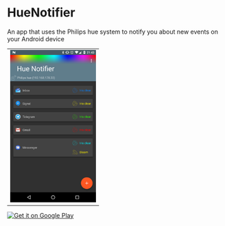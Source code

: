 # HueNotifier

An app that uses the Philips hue system to notify you about new events on your Android device

<table sytle="border: 0px;">
<tr>
<td><img width="200px" src="screenshot.png" /></td>
</tr>
</table>

<a href="https://play.google.com/store/apps/details?id=de.j4velin.huenotifier">
  <img alt="Get it on Google Play"
       src="https://developer.android.com/images/brand/en_generic_rgb_wo_45.png" />
</a>
